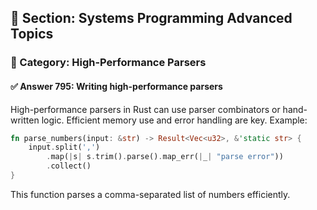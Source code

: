 ## 📘 Section: Systems Programming Advanced Topics  
### 🔹 Category: High-Performance Parsers  
#### ✅ Answer 795: Writing high-performance parsers

High-performance parsers in Rust can use parser combinators or hand-written logic. Efficient memory use and error handling are key. Example:

```rust
fn parse_numbers(input: &str) -> Result<Vec<u32>, &'static str> {
    input.split(',')
        .map(|s| s.trim().parse().map_err(|_| "parse error"))
        .collect()
}
```
This function parses a comma-separated list of numbers efficiently.
